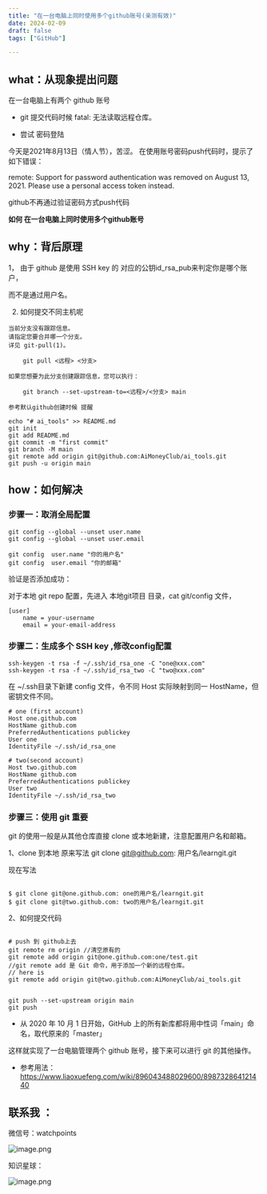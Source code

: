 ```yaml
---
title: "在一台电脑上同时使用多个github账号(亲测有效)"
date: 2024-02-09
draft: false
tags: ["GitHub"]

---
```






## what：从现象提出问题 

在一台电脑上有两个 github 账号

- git 提交代码时候 
 fatal: 无法读取远程仓库。


- 尝试 密码登陆 

今天是2021年8月13日（情人节），苦涩。
在使用账号密码push代码时，提示了如下错误：

remote: Support for password authentication was removed on August 13, 2021. 
Please use a personal access token instead.

github不再通过验证密码方式push代码

**如何 在一台电脑上同时使用多个github账号**

## why：背后原理

1， 由于 github 是使用 SSH key 的 对应的公钥id_rsa_pub来判定你是哪个账户，

而不是通过用户名。 

2. 如何提交不同主机呢

~~~
当前分支没有跟踪信息。
请指定您要合并哪一个分支。
详见 git-pull(1)。

    git pull <远程> <分支>

如果您想要为此分支创建跟踪信息，您可以执行：

    git branch --set-upstream-to=<远程>/<分支> main
    
参考默认github创建时候 提醒 

echo "# ai_tools" >> README.md
git init
git add README.md
git commit -m "first commit"
git branch -M main
git remote add origin git@github.com:AiMoneyClub/ai_tools.git
git push -u origin main
~~~




## how：如何解决

### 步骤一：取消全局配置

~~~
git config --global --unset user.name
git config --global --unset user.email

git config  user.name "你的用户名"
git config  user.email "你的邮箱"
~~~

验证是否添加成功：

对于本地 git repo 配置，先进入 本地git项目 目录，cat git/config 文件，
~~~
[user]
    name = your-username
    email = your-email-address

~~~

### 步骤二：生成多个 SSH key ,修改config配置

~~~
ssh-keygen -t rsa -f ~/.ssh/id_rsa_one -C "one@xxx.com"
ssh-keygen -t rsa -f ~/.ssh/id_rsa_two -C "two@xxx.com"

~~~

在 ~/.ssh目录下新建 config 文件，令不同 Host 实际映射到同一 HostName，但密钥文件不同。

~~~
# one (first account)
Host one.github.com
HostName github.com
PreferredAuthentications publickey
User one
IdentityFile ~/.ssh/id_rsa_one

# two(second account) 
Host two.github.com
HostName github.com
PreferredAuthentications publickey
User two
IdentityFile ~/.ssh/id_rsa_two

~~~


### 步骤三：使用 git 重要

git 的使用一般是从其他仓库直接 clone 或本地新建，注意配置用户名和邮箱。

1、clone 到本地
原来写法
git clone git@github.com: 用户名/learngit.git

现在写法
~~~

$ git clone git@one.github.com: one的用户名/learngit.git
$ git clone git@two.github.com: two的用户名/learngit.git
~~~

2、如何提交代码
~~~

# push 到 github上去
git remote rm origin //清空原有的
git remote add origin git@one.github.com:one/test.git
//git remote add 是 Git 命令，用于添加一个新的远程仓库。
// here is 
git remote add origin git@two.github.com:AiMoneyClub/ai_tools.git


git push --set-upstream origin main
git push 

~~~



- 从 2020 年 10 月 1 日开始，GitHub 上的所有新库都将用中性词「main」命名，取代原来的「master」

这样就实现了一台电脑管理两个 github 账号，接下来可以进行 git 的其他操作。

- 参考用法：https://www.liaoxuefeng.com/wiki/896043488029600/898732864121440





## 联系我 ：



微信号：watchpoints

![image.png](https://s2.loli.net/2024/02/09/yLDuCszWrIQbfj2.jpg)





知识星球：



![image.png](https://s2.loli.net/2024/02/09/xpkYzBu93NZMv2a.png)

